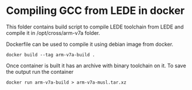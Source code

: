 # Compiling GCC from LEDE in docker

This folder contains build script to compile LEDE toolchain from
LEDE and compile it in /opt/cross/arm-v7a folder.

Dockerfile can be used to compile it using debian image from docker.

```
docker build --tag arm-v7a-build .
```

Once container is built it has an archive with binary toolchain on it.
To save the output run the container

```
docker run arm-v7a-build > arm-v7a-musl.tar.xz
```
